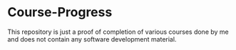 # Course-Progress
This repository is just a proof of completion of various courses done by me and does not contain any software development material.

